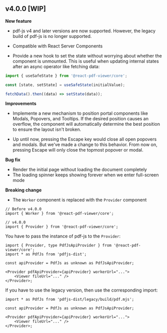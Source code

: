 ## v4.0.0 [WIP]

**New feature**

-   pdf-js v4 and later versions are now supported. However, the legacy build of pdf-js is no longer supported.

-   Compatible with React Server Components

-   Provide a new hook to set the state without worrying about whether the component is unmounted. This is useful when updating internal states after an async operator like fetching data:

```js
import { useSafeState } from '@react-pdf-viewer/core';

const [state, setState] = useSafeState(initialValue);

fetchData().then((data) => setState(data));
```

**Improvements**

-   Implemente a new mechanism to position portal components like Modals, Popovers, and Tooltips. If the desired position causes an overflow, the component will automatically determine the best position to ensure the layout isn't broken.

-   Up until now, pressing the Escape key would close all open popovers and modals. But we've made a change to this behavior. From now on, pressing Escape will only close the topmost popover or modal.

**Bug fix**

-   Render the initial page without loading the document completely
-   The loading spinner keeps showing forever when we enter full-screen mode

**Breaking change**

-   The `Worker` component is replaced with the `Provider` component

```tsx
// Before v4.0.0
import { Worker } from '@react-pdf-viewer/core';

// v4.0.0
import { Provider } from '@react-pdf-viewer/core';
```

You have to pass the instance of pdf-js to the `Provider`:

```tsx
import { Provider, type PdfJsApiProvider } from '@react-pdf-viewer/core';
import * as PdfJs from 'pdfjs-dist';

const apiProvider = PdfJs as unknown as PdfJsApiProvider;

<Provider pdfApiProvider={apiProvider} workerUrl="...">
    <Viewer fileUrl="..." />
</Provider>;
```

If you have to use the legacy version, then use the corresponding import:

```tsx
import * as PdfJs from 'pdfjs-dist/legacy/build/pdf.mjs';

const apiProvider = PdfJs as unknown as PdfJsApiProvider;

<Provider pdfApiProvider={apiProvider} workerUrl="...">
    <Viewer fileUrl="..." />
</Provider>;
```
